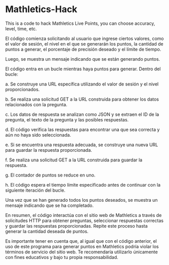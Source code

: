 # Mathletics-Hack
This is a code to hack Mathletics Live Points, you can choose accuracy, level, time, etc.



El código comienza solicitando al usuario que ingrese ciertos valores, como el valor de sesión, el nivel en el que se generarán los puntos, la cantidad de puntos a generar, el porcentaje de precisión deseado y el límite de tiempo.

Luego, se muestra un mensaje indicando que se están generando puntos.

El código entra en un bucle mientras haya puntos para generar. Dentro del bucle:

a. Se construye una URL específica utilizando el valor de sesión y el nivel proporcionados.

b. Se realiza una solicitud GET a la URL construida para obtener los datos relacionados con la pregunta.

c. Los datos de respuesta se analizan como JSON y se extraen el ID de la pregunta, el texto de la pregunta y las posibles respuestas.

d. El código verifica las respuestas para encontrar una que sea correcta y aún no haya sido seleccionada.

e. Si se encuentra una respuesta adecuada, se construye una nueva URL para guardar la respuesta proporcionada.

f. Se realiza una solicitud GET a la URL construida para guardar la respuesta.

g. El contador de puntos se reduce en uno.

h. El código espera el tiempo límite especificado antes de continuar con la siguiente iteración del bucle.

Una vez que se han generado todos los puntos deseados, se muestra un mensaje indicando que se ha completado.

En resumen, el código interactúa con el sitio web de Mathletics a través de solicitudes HTTP para obtener preguntas, seleccionar respuestas correctas y guardar las respuestas proporcionadas. Repite este proceso hasta generar la cantidad deseada de puntos.

Es importante tener en cuenta que, al igual que con el código anterior, el uso de este programa para generar puntos en Mathletics podría violar los términos de servicio del sitio web. Te recomendaría utilizarlo únicamente con fines educativos y bajo tu propia responsabilidad.
